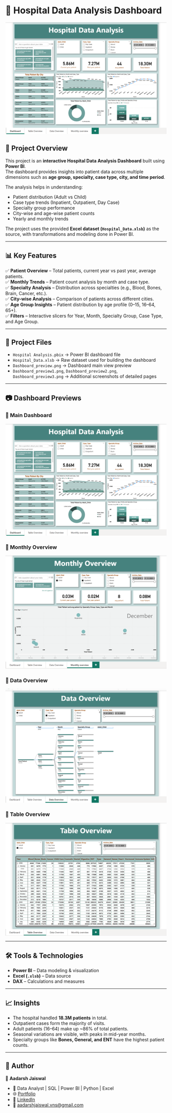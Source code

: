 # 🏥 Hospital Data Analysis Dashboard  

![Dashboard](https://github.com/aadarshjaiswalvns/Hospital_Analysis_Dashboard/blob/main/Dashboard_preview.png)  

## 📌 Project Overview  
This project is an **interactive Hospital Data Analysis Dashboard** built using **Power BI**.  
The dashboard provides insights into patient data across multiple dimensions such as **age group, specialty, case type, city, and time period**.  

The analysis helps in understanding:  
- Patient distribution (Adult vs Child)  
- Case type trends (Inpatient, Outpatient, Day Case)  
- Specialty group performance  
- City-wise and age-wise patient counts  
- Yearly and monthly trends  

The project uses the provided **Excel dataset (`Hospital_Data.xlsb`)** as the source, with transformations and modeling done in Power BI.  

---

## 📊 Key Features  
✅ **Patient Overview** – Total patients, current year vs past year, average patients.  
✅ **Monthly Trends** – Patient count analysis by month and case type.  
✅ **Specialty Analysis** – Distribution across specialties (e.g., Blood, Bones, Brain, Cancer, etc.).  
✅ **City-wise Analysis** – Comparison of patients across different cities.  
✅ **Age Group Insights** – Patient distribution by age profile (0–15, 16–64, 65+).  
✅ **Filters** – Interactive slicers for Year, Month, Specialty Group, Case Type, and Age Group.  

---

## 📂 Project Files  
- `Hospital Analysis.pbix` → Power BI dashboard file  
- `Hospital_Data.xlsb` → Raw dataset used for building the dashboard  
- `Dashboard_preview.png` → Dashboard main view preview  
- `Dashboard_preview1.png`, `Dashboard_preview2.png`, `Dashboard_preview3.png` → Additional screenshots of detailed pages  

---

## 📷 Dashboard Previews  

### 🔹 Main Dashboard  
![Dashboard](https://github.com/aadarshjaiswalvns/Hospital_Analysis_Dashboard/blob/main/Dashboard_preview.png)  

### 🔹 Monthly Overview  
![Monthly Overview](https://github.com/aadarshjaiswalvns/Hospital_Analysis_Dashboard/blob/main/Dashboard_preview3.png)  

### 🔹 Data Overview  
![Data Overview](https://github.com/aadarshjaiswalvns/Hospital_Analysis_Dashboard/blob/main/Dashboard_preview2.png)  

### 🔹 Table Overview  
![Table Overview](https://github.com/aadarshjaiswalvns/Hospital_Analysis_Dashboard/blob/main/Dashboard_preview1.png)  

---

## 🛠️ Tools & Technologies  
- **Power BI** – Data modeling & visualization  
- **Excel (`.xlsb`)** – Data source  
- **DAX** – Calculations and measures  

---

## 📈 Insights  
- The hospital handled **18.3M patients** in total.  
- Outpatient cases form the majority of visits.  
- Adult patients (16–64) make up ~86% of total patients.  
- Seasonal variations are visible, with peaks in mid-year months.  
- Specialty groups like **Bones, General, and ENT** have the highest patient counts.  

---

## 📌 Author  
👤 **Aadarsh Jaiswal**  
- 💼 Data Analyst | SQL | Power BI | Python | Excel  
- 🌐 [Portfolio](https://aadarshjaiswalvns.github.io/Data-Analytics-Portfolio)  
- 🔗 [LinkedIn](https://www.linkedin.com/in/aadarsh-jaiswal)  
- 📧 aadarshjaiswal.vns@gmail.com  

